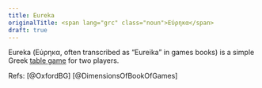 ```yaml
---
title: Eureka
originalTitle: <span lang="grc" class="noun">Εύρηκα</span>
draft: true
---
```


<span class="aka">Eureka</span> (<span lang="el" class="noun aka">Εύρηκα</span>, often transcribed as “<span class="aka">Eureika</span>” in games books) is a simple Greek [table game](articles/families/table-games/table-games.md) for two players.
 
Refs: [@OxfordBG] [@DimensionsOfBookOfGames]
